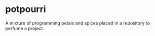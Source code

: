 # potpourri

A mixture of programming petals and spices placed in a repository to perfume a project

